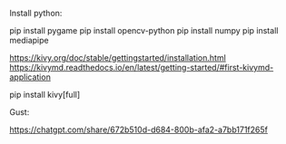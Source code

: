 Install python:

pip install pygame
pip install opencv-python
pip install numpy
pip install mediapipe

https://kivy.org/doc/stable/gettingstarted/installation.html
https://kivymd.readthedocs.io/en/latest/getting-started/#first-kivymd-application

pip install kivy[full]

Gust:

https://chatgpt.com/share/672b510d-d684-800b-afa2-a7bb171f265f
